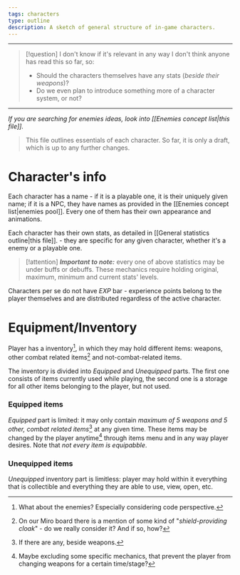 ```yaml
---
tags: characters
type: outline
description: A sketch of general structure of in-game characters.
---
```


___

>[!question] I don't know if it's relevant in any way
>I don't think anyone has read this so far, so:
>- Should the characters themselves have any stats (*beside their weapons*)?
>- Do we even plan to introduce something more of a character system, or not?

___

*If you are searching for enemies ideas, look into [[Enemies concept list|this file]].*

>This file outlines essentials of each character. So far, it is only a draft, which is up to any further changes.

# Character's info

Each character has a name - if it is a playable one, it is their uniquely given name; if it is a NPC, they have names as provided in the [[Enemies concept list|enemies pool]]. Every one of them has their own appearance and animations.

Each character has their own stats, as detailed in [[General statistics outline|this file]]. - they are specific for any given character, whether it's a enemy or a playable one.

>[!attention] ***Important to note:*** every one of above statistics may be under buffs or debuffs. These mechanics require holding original, maximum, minimum and current stats' levels.

Characters per se do not have *EXP* bar - experience points belong to the player themselves and are distributed regardless of the active character.
# Equipment/Inventory

Player has a inventory[^1], in which they may hold different items: weapons, other combat related items[^2] and not-combat-related items.

The inventory is divided into *Equipped* and *Unequipped* parts. The first one consists of items currently used while playing, the second one is a storage for all other items belonging to the player, but not used.

### Equipped items

*Equipped* part is limited: it may only contain *maximum of 5 weapons and 5 other, combat related items*[^4] at any given time. These items may be changed by the player anytime[^3] through items menu and in any way player desires. Note that *not every item is equipabble*.

### Unequipped items

*Unequipped* inventory part is limitless: player may hold within it everything that is collectible and everything they are able to use, view, open, etc.

[^1]: What about the enemies? Especially considering code perspective.
[^2]: On our Miro board there is a mention of some kind of "*shield-providing cloak*" - do we really consider it? And if so, how?
[^3]: Maybe excluding some specific mechanics, that prevent the player from changing weapons for a certain time/stage?
[^4]: If there are any, beside weapons.
